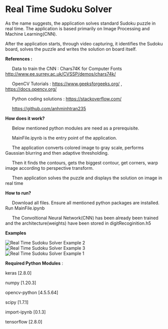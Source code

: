 ﻿# Real Time Sudoku Solver

As the name suggests, the application solves standard Sudoku puzzle in real time. The application is based primarily on Image Processing and Machine Learning(CNN).

After the application starts, through video capturing, it identifies the Sudoku board, solves the puzzle and writes the solution on board itself.

**References :**

`	`Data to train the CNN : Chars74K for Computer Fonts http://www.ee.surrey.ac.uk/CVSSP/demos/chars74k/

`	`OpenCV Tutorials : https://www.geeksforgeeks.org/ , https://docs.opencv.org/

`	`Python coding solutions : https://stackoverflow.com/

`	`https://github.com/anhminhtran235

**How does it work?**

`	`Below mentioned python modules are need as a prerequisite.



`	`MainFile.ipynb is the entry point of the application.



`	`The application converts colored image to gray scale, performs Gaussian blurring and then adaptive thresholding.



`	`Then it finds the contours, gets the biggest contour, get corners, warp image according to perspective transform.



`	`Then application solves the puzzle and displays the solution on image in real time

**How to run?**

`	`Download all files. Ensure all mentioned python packages are installed. Run MainFile.ipynb

`	`The Convoltional Neural Network(CNN) has been already been trained and the architecture(weights) have been stored in digitRecoginition.h5

**Examples**

![Real Time Sudoku Solver Example 2](https://user-images.githubusercontent.com/94737291/161420544-6fdc1fbd-9029-48f3-98eb-cc912e0fa2d6.gif)
![Real Time Sudoku Solver Example 3](https://user-images.githubusercontent.com/94737291/161420770-64dda534-be5e-4211-a4f6-914e205b6f73.gif)
![Real Time Sudoku Solver Example 1](https://user-images.githubusercontent.com/94737291/161420841-ef354392-9778-4143-a3e5-3d92a94d9656.gif)

**Required Python Modules** :

keras [2.8.0]

numpy [1.20.3]

opencv-python [4.5.5.64]

scipy [1.7.1]

import-ipynb [0.1.3]

tensorflow [2.8.0]
